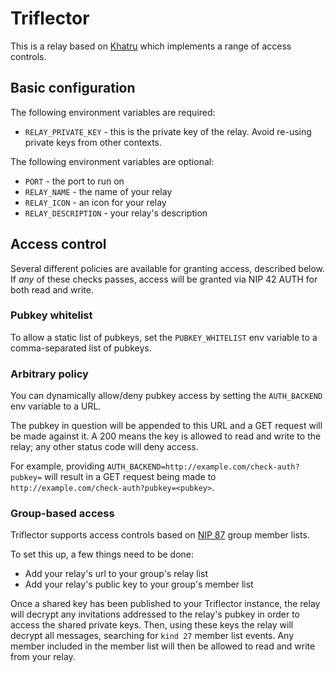# Triflector

This is a relay based on [Khatru](https://github.com/fiatjaf/khatru) which implements a range of access controls.

## Basic configuration

The following environment variables are required:

- `RELAY_PRIVATE_KEY` - this is the private key of the relay. Avoid re-using private keys from other contexts.

The following environment variables are optional:

- `PORT` - the port to run on
- `RELAY_NAME` - the name of your relay
- `RELAY_ICON` - an icon for your relay
- `RELAY_DESCRIPTION` - your relay's description

## Access control

Several different policies are available for granting access, described below. If _any_ of these checks passes, access will be granted via NIP 42 AUTH for both read and write.

### Pubkey whitelist

To allow a static list of pubkeys, set the `PUBKEY_WHITELIST` env variable to a comma-separated list of pubkeys.

### Arbitrary policy

You can dynamically allow/deny pubkey access by setting the `AUTH_BACKEND` env variable to a URL.

The pubkey in question will be appended to this URL and a GET request will be made against it. A 200 means the key is allowed to read and write to the relay; any other status code will deny access.

For example, providing `AUTH_BACKEND=http://example.com/check-auth?pubkey=` will result in a GET request being made to `http://example.com/check-auth?pubkey=<pubkey>`.

### Group-based access

Triflector supports access controls based on [NIP 87](https://github.com/nostr-protocol/nips/pull/875) group member lists.

To set this up, a few things need to be done:

- Add your relay's url to your group's relay list
- Add your relay's public key to your group's member list

Once a shared key has been published to your Triflector instance, the relay will decrypt any invitations addressed to the relay's pubkey in order to access the shared private keys. Then, using these keys the relay will decrypt all messages, searching for `kind 27` member list events. Any member included in the member list will then be allowed to read and write from your relay.
